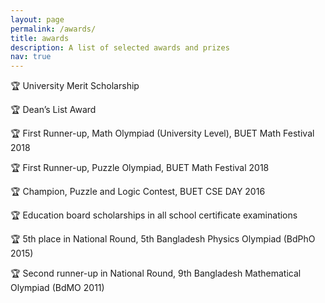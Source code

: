 ```yaml
---
layout: page
permalink: /awards/
title: awards
description: A list of selected awards and prizes
nav: true
---
```

<p>🏆 University Merit Scholarship</p>
<p>🏆 Dean’s List Award</p>
<p>🏆 First Runner-up, Math Olympiad (University Level), BUET Math Festival 2018</p>
<p>🏆 First Runner-up, Puzzle Olympiad, BUET Math Festival 2018</p>
<p>🏆 Champion, Puzzle and Logic Contest, BUET CSE DAY 2016</p>
<p>🏆 Education board scholarships in all school certificate examinations</p>
<p>🏆 5th place in National Round, 5th Bangladesh Physics Olympiad (BdPhO 2015)</p>
<p>🏆 Second runner-up in National Round, 9th Bangladesh Mathematical Olympiad (BdMO 2011)</p>
